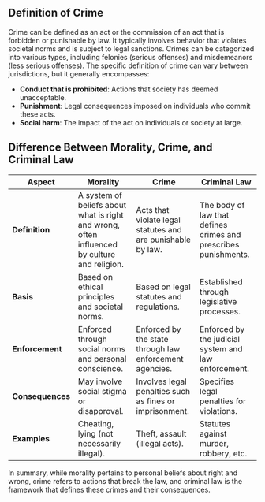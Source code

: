 ## Definition of Crime

Crime can be defined as an act or the commission of an act that is forbidden or punishable by law. It typically involves behavior that violates societal norms and is subject to legal sanctions. Crimes can be categorized into various types, including felonies (serious offenses) and misdemeanors (less serious offenses). The specific definition of crime can vary between jurisdictions, but it generally encompasses:

- **Conduct that is prohibited**: Actions that society has deemed unacceptable.
- **Punishment**: Legal consequences imposed on individuals who commit these acts.
- **Social harm**: The impact of the act on individuals or society at large.

## Difference Between Morality, Crime, and Criminal Law

| Aspect                | Morality                                      | Crime                                         | Criminal Law                                   |
|-----------------------|-----------------------------------------------|----------------------------------------------|------------------------------------------------|
| **Definition**        | A system of beliefs about what is right and wrong, often influenced by culture and religion. | Acts that violate legal statutes and are punishable by law. | The body of law that defines crimes and prescribes punishments. |
| **Basis**             | Based on ethical principles and societal norms. | Based on legal statutes and regulations.    | Established through legislative processes.     |
| **Enforcement**       | Enforced through social norms and personal conscience. | Enforced by the state through law enforcement agencies. | Enforced by the judicial system and law enforcement. |
| **Consequences**      | May involve social stigma or disapproval.    | Involves legal penalties such as fines or imprisonment. | Specifies legal penalties for violations.      |
| **Examples**          | Cheating, lying (not necessarily illegal).   | Theft, assault (illegal acts).              | Statutes against murder, robbery, etc.         |

In summary, while morality pertains to personal beliefs about right and wrong, crime refers to actions that break the law, and criminal law is the framework that defines these crimes and their consequences.